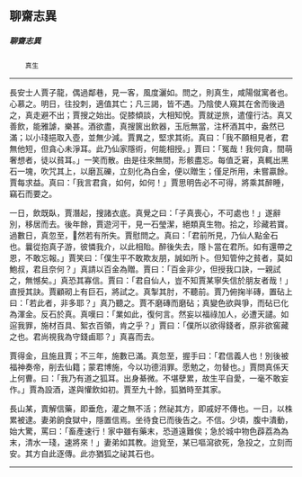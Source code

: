 

## 聊齋志異

##### 聊齋志異
　　`真生`

* * *

長安士人賈子龍，偶過鄰巷，見一客，風度灑如。問之，則真生，咸陽僦寓者也。心慕之。明日，往投刺，適值其亡；凡三謁，皆不遇。乃陰使人窺其在舍而後過之，真走避不出；賈搜之始出。促膝傾談，大相知悅。賈就逆旅，遣僮行沽。真又善飲，能雅謔，樂甚。酒欲盡，真搜篋出飲器，玉卮無當，注杯酒其中，盎然已滿；以小琖挹取入壺，並無少減。賈異之，堅求其術。真曰：「我不願相見者，君無他短，但貪心未淨耳。此乃仙家隱術，何能相授。」賈曰：「冤哉！我何貪，間萌奢想者，徒以貧耳。」一笑而散。由是往來無間，形骸盡忘。每值乏窘，真輒出黑石一塊，吹咒其上，以磨瓦礫，立刻化為白金，便以贈生；僅足所用，未嘗贏餘。賈每求益。真曰：「我言君貪，如何，如何！」賈思明告必不可得，將乘其醉睡，竊石而要之。

一日，飲既臥，賈潛起，搜諸衣底。真覺之曰：「子真喪心，不可處也！」遂辭別，移居而去。後年餘，賈遊河干，見一石瑩潔，絕類真生物。拾之，珍藏若寶。過數日，真忽至，𥉉然若有所失。賈慰問之。真曰：「君前所見，乃仙人點金石也。曩從抱真子游，彼憐我介，以此相貽。醉後失去，隱卜當在君所。如有還帶之恩，不敢忘報。」賈笑曰：「僕生平不敢欺友朋，誠如所卜。但知管仲之貧者，莫如鮑叔，君且奈何？」真請以百金為贈。賈曰：「百金非少，但授我口訣，一親試之，無憾矣。」真恐其寡信。賈曰：「君自仙人，豈不知賈某寧失信於朋友者哉！」直授其訣。賈顧砌上有巨石，將試之。真掣其肘，不聽前。賈乃俯掬半磚，置砧上曰：「若此者，非多耶？」真乃聽之。賈不磨磚而磨砧；真變色欲與爭，而砧已化為渾金。反石於真。真嘆曰：「業如此，復何言。然妄以福祿加人，必遭天譴。如逭我罪，施材百具、絮衣百領，肯之乎？」賈曰：「僕所以欲得錢者，原非欲窖藏之也。君尚視我為守錢鹵耶？」真喜而去。

賈得金，且施且賈；不三年，施數已滿。真忽至，握手曰：「君信義人也！別後被福神奏帝，削去仙籍；蒙君博施，今以功德消罪。愿勉之，勿替也。」賈問真係天上何曹。曰：「我乃有道之狐耳。出身綦微。不堪孽累，故生平自愛，一毫不敢妄作。」賈為設酒，遂與懽飲如初。賈至九十餘，狐猶時至其家。

長山某，賣解信藥，即垂危，灌之無不活；然祕其方，即戚好不傳也。一日，以株累被逮。妻弟餉食獄中，隱置信焉。坐待食已而後告之。不信。少頃，腹中潰動，始大驚，罵曰：「畜產速行！家中雖有藥末，恐道遠難俟；急於城中物色薜荔為為末，清水一琖，速將來！」妻弟如其教。迨覓至，某已嘔瀉欲死，急投之，立刻而安。其方自此逐傳。此亦猶狐之祕其石也。

* * *

